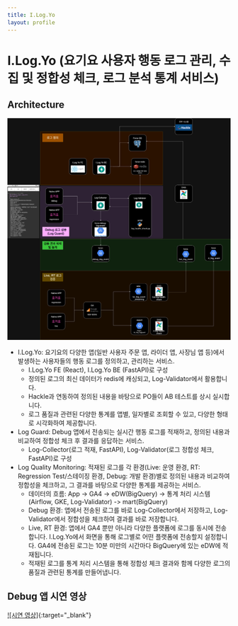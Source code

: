 ```yaml
---
title: I.Log.Yo
layout: profile
---
```


# I.Log.Yo (요기요 사용자 행동 로그 관리, 수집 및 정합성 체크, 로그 분석 통계 서비스)

## Architecture

![Force Architecture](../assets/images/ilogyo1.png)

- I.Log.Yo: 요기요의 다양한 앱(일반 사용자 주문 앱, 라이더 앱, 사장님 앱 등)에서 발생하는 사용자들의 행동 로그를 정의하고, 관리하는 서비스.
    - I.Log.Yo FE (React), I.Log.Yo BE (FastAPI)로 구성
    - 정의된 로그의 최신 데이터가 redis에 캐싱되고, Log-Validator에서 활용합니다.
    - Hackle과 연동하여 정의된 내용을 바탕으로 PO들이 AB 테스트를 상시 실시합니다.
    - 로그 품질과 관련된 다양한 통계를 앱별, 일자별로 조회할 수 있고, 다양한 형태로 시각화하여 제공합니다.
- Log Guard: Debug 앱에서 전송되는 실시간 행동 로그를 적재하고, 정의된 내용과 비교하여 정합성 체크 후 결과를 응답하는 서비스.
    - Log-Collector(로그 적재, FastAPI), Log-Validator(로그 정합성 체크, FastAPI)로 구성
- Log Quality Monitoring: 적재된 로그를 각 환경(Live: 운영 환경, RT: Regression Test/스테이징 환경, Debug: 개발 환경)별로 정의된 내용과 비교하여 정합성을 체크하고, 그 결과를 바탕으로 다양한 통계를 제공하는 서비스.
    - 데이터의 흐름: App -> GA4 -> eDW(BigQuery) -> 통계 처리 시스템(Airflow, GKE, Log-Validator) -> mart(BigQuery)
    - Debug 환경: 앱에서 전송된 로그를 바로 Log-Collector에서 저장하고, Log-Validator에서 정합성을 체크하여 결과를 바로 저장합니다.
    - Live, RT 환경: 앱에서 GA4 뿐만 아니라 다양한 플랫폼에 로그를 동시에 전송합니다. I.Log.Yo에서 화면을 통해 로그별로 어떤 플랫폼에 전송할지 설정합니다. GA4에 전송된 로그는 10분 미만의 시간마다 BigQuery에 있는 eDW에 적재됩니다.
    - 적재된 로그를 통계 처리 시스템을 통해 정합성 체크 결과와 함께 다양한 로그의 품질과 관련된 통계를 만들어냅니다.

## Debug 앱 시연 영상

[![시연 영상]](../assets/images/ilogyo-debug.mp4){:target="_blank"}